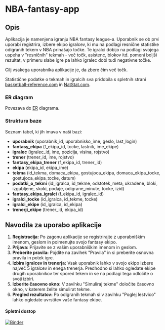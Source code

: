 # NBA-fantasy-app

## Opis

Aplikacija je namenjena igranju NBA fantasy league-a. Uporabnik se ob prvi uporabi registrira, izbere ekipo igralcev, ki mu na podlagi resnične statistike odigranih tekem v NBA prinašajo točke. Te igralci dobijo na podlagi svojega uspeha v "resničnih" tekmah - več točk, asistenc, blokov itd. pomeni boljši rezultat, v primeru slabe igre pa lahko igralec dobi tudi negativne točke.

 Cilj vsakega uporabnika aplikacije je, da zbere čim več točk. 

Statistične podatke o tekmah in igralcih sva pridobila s spletnih strani [basketball-reference.com](basketball-reference.com) in [NatStat.com](https://natstat.com/).

### ER diagram

Povezava do [ER](https://github.com/marci314/NBA-fantasy-app/blob/main/Presentation/static/Images/opber3.png) diagrama.

### Struktura baze

Seznam tabel, ki jih imava v naši bazi:

- **uporabnik** (uporabnik_id, uporabnisko_ime, geslo, last_login)
- **fantasy_ekipa** (f_ekipa_id, tocke, lastnik, ime_ekipe)
- **igralec** (igralec_id, ime, pozicija, visina, rojstvo)
- **trener** (trener_id, ime, rojstvo)
- **fantasy_ekipa_trener** (f_ekipa_id, trener_id)
- **ekipa** (ekipa_id, ekipa_ime)
- **tekma** (id_tekma, domaca_ekipa, gostujoca_ekipa, domaca_ekipa_tocke, gostujoca_ekipa_tocke, datum)
- **podatki_o_tekmi** (id_igralca, id_tekme, odstotek_meta, ukradene, bloki, izgubljene, skoki, podaje, odigrane_minute, tocke, izid)
- **fantasy_ekipa_igralci** (f_ekipa_id, igralec_id)
- **igralci_tocke** (id_igralca, id_tekme, tocke)
- **igralci_ekipe** (id_igralca, id_ekipa)
- **trenerji_ekipe** (trener_id, ekipa_id)

## Navodila za uporabo aplikacije

1. **Registracija:** Po zagonu aplikacije se registrirajte z uporabniškim imenom, geslom in poimenujte svojo fantasy ekipo.
2. **Prijava:** Prijavite se z vašim uporabniškim imenom in geslom.
3. **Preberite pravila:** Pojdite na zavihek "Pravila" in si preberite osnovna pravila in potek igre.
4. **Izbira igralcev in trenerja:** Vsak uporabnik lahko v svojo ekipo izbere največ 5 igralcev in enega trenerja. Predhodno si lahko ogledate ekipe drugih uporabnikov ter spored tekem in se na podlagi tega odločite o svoji izbiri.
5. **Izberite časovno okno:** V zavihku "Simuliraj tekme" določite časovno okno, v katerem želite simulirat tekme.
6. **Pregled rezultatov:** Po odigranih tekmah si v zavihku "Poglej lestvico" lahko ogledate uvrstitev vaše fantasy ekipe.

#### Spletni dostop

[![Binder](https://mybinder.org/badge_logo.svg)](https://mybinder.org/v2/gh/marci314/NBA-fantasy-app.git/main?urlpath=proxy/8081/)



















